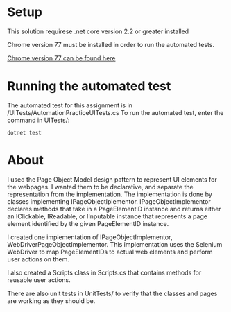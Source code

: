 # Setup 
This solution requirese .net core version 2.2 or greater installed

Chrome version 77 must be installed in order to run the automated tests.

[Chrome version 77 can be found here](https://www.google.com/chrome/)

# Running the automated test
The automated test for this assignment is in /UITests/AutomationPracticeUITests.cs
To run the automated test, enter the command in  UITests/: 
```
dotnet test
```

# About

I used the Page Object Model design pattern to represent UI elements for the webpages.
I wanted them to be declarative, and separate the representation from the implementation.
The implementation is done by classes implementing IPageObjectIplementor. IPageObjectImplementor declares
methods that take in a PageElementID instance and returns either an IClickable, IReadable, or IInputable
instance that represents a page element identified by the given PageElementID instance.

I created one implementation of IPageObjectImplementor, WebDriverPageObjectImplementor. This implementation uses the Selenium WebDriver to map PageElementIDs to actual web elements and perform
user actions on them.

I also created a Scripts class in Scripts.cs that contains methods for reusable user actions.

There are also unit tests  in UnitTests/ to verify that the classes and pages are working as they should be.




